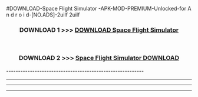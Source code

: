 #DOWNLOAD-Space Flight Simulator -APK-MOD-PREMIUM-Unlocked-for A n d r o i d-[NO.ADS]-2uilf 2uilf 



<div align="center">

<h3>DOWNLOAD 1 >>> <a href="https://t.co/FKmqrqFo6t??judul=Space Flight Simulator ">DOWNLOAD Space Flight Simulator </a></h3><br>

<h3>DOWNLOAD 2 >>> <a href="https://t.co/FKmqrqFo6t??judul=Space Flight Simulator ">Space Flight Simulator  DOWNLOAD </a></h3>

</div>
----------------------------------------------------------

----------------------------------------------------------

----------------------------------------------------------

----------------------------------------------------------



